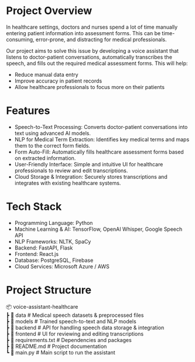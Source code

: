 # Project Overview

In healthcare settings, doctors and nurses spend a lot of time manually entering patient information into assessment forms. This can be time-consuming, error-prone, and distracting for medical professionals.

Our project aims to solve this issue by developing a voice assistant that listens to doctor-patient conversations, automatically transcribes the speech, and fills out the required medical assessment forms. This will help:
- Reduce manual data entry
- Improve accuracy in patient records
- Allow healthcare professionals to focus more on their patients

# Features

- Speech-to-Text Processing: Converts doctor-patient conversations into text using advanced AI models.
-  NLP for Medical Term Extraction: Identifies key medical terms and maps them to the correct form fields.
-  Form Auto-Fill: Automatically fills healthcare assessment forms based on extracted information.
-  User-Friendly Interface: Simple and intuitive UI for healthcare professionals to review and edit transcriptions.
-  Cloud Storage & Integration: Securely stores transcriptions and integrates with existing healthcare systems.

# Tech Stack

- Programming Language: Python
- Machine Learning & AI: TensorFlow, OpenAI Whisper, Google Speech API
- NLP Frameworks: NLTK, SpaCy
- Backend: FastAPI, Flask
- Frontend: React.js
- Database: PostgreSQL, Firebase
- Cloud Services: Microsoft Azure / AWS

# Project Structure

📦 voice-assistant-healthcare  
 ┣ 📂 data                # Medical speech datasets & preprocessed files  
 ┣ 📂 models              # Trained speech-to-text and NLP models  
 ┣ 📂 backend             # API for handling speech data storage & integration  
 ┣ 📂 frontend            # UI for reviewing and editing transcriptions  
 ┣ 📜 requirements.txt    # Dependencies and packages  
 ┣ 📜 README.md           # Project documentation    
 ┗ 📜 main.py             # Main script to run the assistant  

